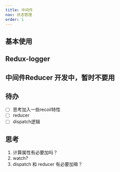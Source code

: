 ```yaml
---
title: 中间件
nav: 状态管理
order: 1
---
```


## 基本使用

<code src="./demo1.tsx"></code>

## Redux-logger

<code src="./demo2.tsx"></code>

## 中间件Reducer 开发中，暂时不要用

<code src="./demo3.tsx"></code>

## 待办

- [ ] 思考加入一些recoil特性
- [ ] reducer
- [ ] dispatch逻辑

## 思考

1. 计算属性有必要加吗？
2. watch?
3. dispatch 和 reducer 有必要加嘛？
